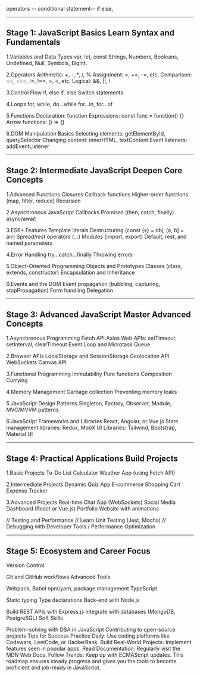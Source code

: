 operators --
conditional statement-- if else,

--------------------------------------------------------------------------------
Stage 1: JavaScript Basics
Learn Syntax and Fundamentals
--------------------------------------------------------------------------------

1.Variables and Data Types
    var, let, const
    Strings, Numbers, Booleans, Undefined, Null, Symbols, BigInt.
    
2.Operators
    Arithmetic: +, -, *, /, %
    Assignment: =, +=, -=, etc.
    Comparison: ==, ===, !=, !==, >, <, etc.
    Logical: &&, ||, !
    
3.Control Flow
    if, else if, else
    Switch statements
    
4.Loops
    for, while, do...while
    for...in, for...of
    
5.Functions
    Declaration: function
    Expressions: const func = function() {}
    Arrow functions: () => {}
    
6.DOM Manipulation Basics
    Selecting elements: getElementById, querySelector
    Changing content: innerHTML, textContent
    Event listeners: addEventListener

--------------------------------------------------------------------------------
Stage 2: Intermediate JavaScript
Deepen Core Concepts
--------------------------------------------------------------------------------

1.Advanced Functions
    Closures
    Callback functions
    Higher-order functions (map, filter, reduce)
    Recursion
    
2.Asynchronous JavaScript
    Callbacks
    Promises (then, catch, finally)
    async/await
    
3.ES6+ Features
    Template literals
    Destructuring (const {x} = obj, [a, b] = arr)
    Spread/rest operators (...)
    Modules (import, export)
    Default, rest, and named parameters
    
4.Error Handling
    try...catch...finally
    Throwing errors
    
5.Object-Oriented Programming
    Objects and Prototypes
    Classes (class, extends, constructor)
    Encapsulation and Inheritance
    
6.Events and the DOM
    Event propagation (bubbling, capturing, stopPropagation)
    Form handling
    Delegation

--------------------------------------------------------------------------------
Stage 3: Advanced JavaScript
Master Advanced Concepts
--------------------------------------------------------------------------------

1.Asynchronous Programming
  Fetch API
  Axios
  Web APIs: setTimeout, setInterval, clearTimeout
  Event Loop and Microtask Queue
  
2.Browser APIs
  LocalStorage and SessionStorage
  Geolocation API
  WebSockets
  Canvas API
  
3.Functional Programming
  Immutability
  Pure functions
  Composition
  Currying
  
4.Memory Management
  Garbage collection
  Preventing memory leaks
  
5.JavaScript Design Patterns
  Singleton, Factory, Observer, Module, MVC/MVVM patterns
  
6.JavaScript Frameworks and Libraries
  React, Angular, or Vue.js
  State management libraries: Redux, MobX
  UI Libraries: Tailwind, Bootstrap, Material UI

--------------------------------------------------------------------------------
Stage 4: Practical Applications
Build Projects
--------------------------------------------------------------------------------

1.Basic Projects
  To-Do List
  Calculator
  Weather App (using Fetch API)
  
2.Intermediate Projects
  Dynamic Quiz App
  E-commerce Shopping Cart
  Expense Tracker
  
3.Advanced Projects
  Real-time Chat App (WebSockets)
  Social Media Dashboard (React or Vue.js)
  Portfolio Website with animations
  
// Testing and Performance
// Learn Unit Testing (Jest, Mocha)
// Debugging with Developer Tools
/  Performance Optimization

--------------------------------------------------------------------------------
Stage 5: Ecosystem and Career Focus
--------------------------------------------------------------------------------

Version Control

Git and GitHub workflows
Advanced Tools

Webpack, Babel
npm/yarn, package management
TypeScript

Static typing
Type declarations
Back-end with Node.js

Build REST APIs with Express.js
Integrate with databases (MongoDB, PostgreSQL)
Soft Skills

Problem-solving with DSA in JavaScript
Contributing to open-source projects
Tips for Success
Practice Daily: Use coding platforms like Codewars, LeetCode, or HackerRank.
Build Real-World Projects: Implement features seen in popular apps.
Read Documentation: Regularly visit the MDN Web Docs.
Follow Trends: Keep up with ECMAScript updates.
This roadmap ensures steady progress and gives you the tools to become proficient and job-ready in JavaScript.
